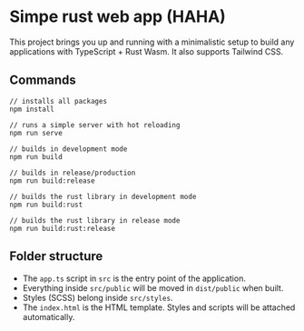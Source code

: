 # Simpe rust web app (HAHA)

This project brings you up and running with a minimalistic setup to build any applications with TypeScript + Rust Wasm. It also supports Tailwind CSS.

## Commands
```
// installs all packages
npm install

// runs a simple server with hot reloading
npm run serve

// builds in development mode
npm run build

// builds in release/production
npm run build:release

// builds the rust library in development mode
npm run build:rust

// builds the rust library in release mode
npm run build:rust:release
```
## Folder structure
- The `app.ts` script in `src`  is the entry point of the application.
- Everything inside `src/public` will be moved in `dist/public` when built.
- Styles (SCSS) belong inside `src/styles`.
- The `index.html` is the HTML template. Styles and scripts will be attached automatically.
